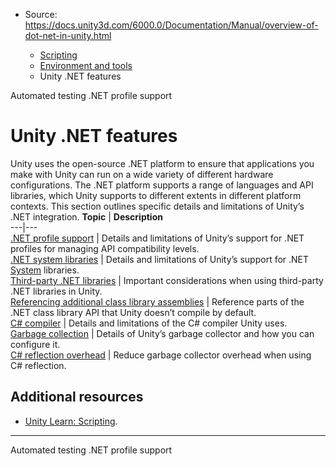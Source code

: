 * Source: https://docs.unity3d.com/6000.0/Documentation/Manual/overview-of-dot-net-in-unity.html

  * [Scripting](https://docs.unity3d.com/6000.0/Documentation/Manual/scripting.html)
  * [Environment and tools](https://docs.unity3d.com/6000.0/Documentation/Manual/environment-and-tools.html)
  * Unity .NET features


[](https://docs.unity3d.com/6000.0/Documentation/Manual/testing-editortestsrunner.html)
Automated testing
[](https://docs.unity3d.com/6000.0/Documentation/Manual/dotnet-profile-support.html)
.NET profile support
# Unity .NET features
Unity uses the open-source .NET platform to ensure that applications you make with Unity can run on a wide variety of different hardware configurations. The .NET platform supports a range of languages and API libraries, which Unity supports to different extents in different platform contexts. This section outlines specific details and limitations of Unity’s .NET integration.
**Topic** | **Description**  
---|---  
[.NET profile support](https://docs.unity3d.com/6000.0/Documentation/Manual/dotnet-profile-support.html) | Details and limitations of Unity’s support for .NET profiles for managing API compatibility levels.  
[.NET system libraries](https://docs.unity3d.com/6000.0/Documentation/Manual/dotnet-system-libraries.html) | Details and limitations of Unity’s support for .NET [System](https://learn.microsoft.com/en-us/dotnet/api/system?view=net-8.0) libraries.  
[Third-party .NET libraries](https://docs.unity3d.com/6000.0/Documentation/Manual/dotnet-third-party-libraries.html) | Important considerations when using third-party .NET libraries in Unity.  
[Referencing additional class library assemblies](https://docs.unity3d.com/6000.0/Documentation/Manual/dotnet-profile-assemblies.html) | Reference parts of the .NET class library API that Unity doesn’t compile by default.  
[C# compiler](https://docs.unity3d.com/6000.0/Documentation/Manual/csharp-compiler.html) | Details and limitations of the C# compiler Unity uses.  
[Garbage collection](https://docs.unity3d.com/6000.0/Documentation/Manual/dotnet-garbage-collection.html) | Details of Unity’s garbage collector and how you can configure it.  
[C# reflection overhead](https://docs.unity3d.com/6000.0/Documentation/Manual/dotnet-reflection-overhead.html) | Reduce garbage collector overhead when using C# reflection.  
## Additional resources
  * [Unity Learn: Scripting](https://unity3d.com/learn/tutorials/topics/scripting).


* * *
[](https://docs.unity3d.com/6000.0/Documentation/Manual/testing-editortestsrunner.html)
Automated testing
[](https://docs.unity3d.com/6000.0/Documentation/Manual/dotnet-profile-support.html)
.NET profile support
